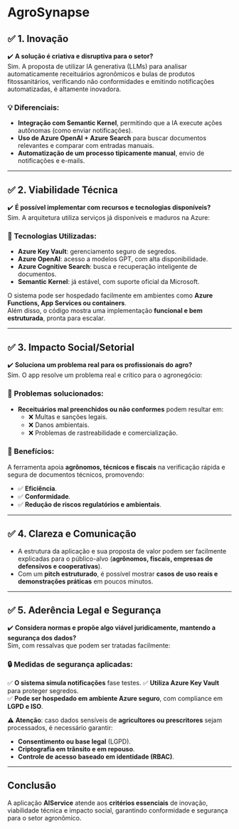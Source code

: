 # AgroSynapse

## ✅ 1. Inovação
✔️ **A solução é criativa e disruptiva para o setor?**  
Sim. A proposta de utilizar IA generativa (LLMs) para analisar automaticamente receituários agronômicos e bulas de produtos fitossanitários, verificando não conformidades e emitindo notificações automatizadas, é altamente inovadora.

### 💡 Diferenciais:
- **Integração com Semantic Kernel**, permitindo que a IA execute ações autônomas (como enviar notificações).
- **Uso de Azure OpenAI + Azure Search** para buscar documentos relevantes e comparar com entradas manuais.
- **Automatização de um processo tipicamente manual**, envio de notificações e e-mails.

---

## ✅ 2. Viabilidade Técnica
✔️ **É possível implementar com recursos e tecnologias disponíveis?**  
Sim. A arquitetura utiliza serviços já disponíveis e maduros na Azure:

### 🔧 Tecnologias Utilizadas:
- **Azure Key Vault**: gerenciamento seguro de segredos.
- **Azure OpenAI**: acesso a modelos GPT, com alta disponibilidade.
- **Azure Cognitive Search**: busca e recuperação inteligente de documentos.
- **Semantic Kernel**: já estável, com suporte oficial da Microsoft.

O sistema pode ser hospedado facilmente em ambientes como **Azure Functions, App Services ou containers**.  
Além disso, o código mostra uma implementação **funcional e bem estruturada**, pronta para escalar.

---

## ✅ 3. Impacto Social/Setorial
✔️ **Soluciona um problema real para os profissionais do agro?**  
Sim. O app resolve um problema real e crítico para o agronegócio:

### 🚨 Problemas solucionados:
- **Receituários mal preenchidos ou não conformes** podem resultar em:
  - ❌ Multas e sanções legais.
  - ❌ Danos ambientais.
  - ❌ Problemas de rastreabilidade e comercialização.

### 🌱 Benefícios:
A ferramenta apoia **agrônomos, técnicos e fiscais** na verificação rápida e segura de documentos técnicos, promovendo:
- ✅ **Eficiência**.
- ✅ **Conformidade**.
- ✅ **Redução de riscos regulatórios e ambientais**.

---

## ✅ 4. Clareza e Comunicação
- A estrutura da aplicação e sua proposta de valor podem ser facilmente explicadas para o público-alvo (**agrônomos, fiscais, empresas de defensivos e cooperativas**).
- Com um **pitch estruturado**, é possível mostrar **casos de uso reais e demonstrações práticas** em poucos minutos.

---

## ✅ 5. Aderência Legal e Segurança
✔️ **Considera normas e propõe algo viável juridicamente, mantendo a segurança dos dados?**  
Sim, com ressalvas que podem ser tratadas facilmente:

### 🔒 Medidas de segurança aplicadas:
✅ **O sistema simula notificações** fase testes.
✅ **Utiliza Azure Key Vault** para proteger segredos.  
✅ **Pode ser hospedado em ambiente Azure seguro**, com compliance em **LGPD e ISO**.

⚠️ **Atenção**: caso dados sensíveis de **agricultores ou prescritores** sejam processados, é necessário garantir:
- **Consentimento ou base legal** (LGPD).
- **Criptografia em trânsito e em repouso**.
- **Controle de acesso baseado em identidade (RBAC)**.

---

## Conclusão
A aplicação **AIService** atende aos **critérios essenciais** de inovação, viabilidade técnica e impacto social, garantindo conformidade e segurança para o setor agronômico.
